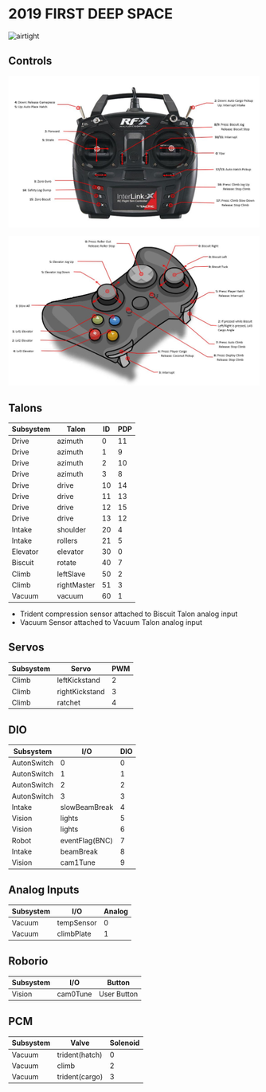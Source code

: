 # 2019 FIRST DEEP SPACE

![airtight](https://photos.smugmug.com/2019-Stryke-Force/2019-Deep-Space/i-2dCqG95/0/b0bcb757/L/Hang%20Time-L.jpg)

## Controls
![driver](docs/2019-driver-controls.JPG)

![copilot](docs/2019-copilot-controls.JPG)

## Talons

Subsystem    | Talon       | ID | PDP
------------ | ----------- | -- | ---
Drive        | azimuth     | 0  | 11
Drive        | azimuth     | 1  | 9
Drive        | azimuth     | 2  | 10
Drive        | azimuth     | 3  | 8
Drive        | drive       | 10 | 14
Drive        | drive       | 11 | 13
Drive        | drive       | 12 | 15
Drive        | drive       | 13 | 12
Intake       | shoulder    | 20 | 4
Intake       | rollers     | 21 | 5
Elevator     | elevator    | 30 | 0
Biscuit      | rotate      | 40 | 7
Climb        | leftSlave   | 50 | 2
Climb        | rightMaster | 51 | 3
Vacuum       | vacuum      | 60 | 1

* Trident compression sensor attached to Biscuit Talon analog input
* Vacuum Sensor attached to Vacuum Talon analog input

## Servos

Subsystem   | Servo              | PWM
----------- | ------------------ | ---
Climb       | leftKickstand      | 2
Climb       | rightKickstand     | 3
Climb       | ratchet            | 4

## DIO

Subsystem   | I/O            | DIO
----------- | ---------------| ---
AutonSwitch |  0             | 0
AutonSwitch |  1             | 1
AutonSwitch |  2             | 2
AutonSwitch |  3             | 3
Intake      |  slowBeamBreak | 4
Vision      | lights         | 5
Vision      | lights         | 6
Robot       | eventFlag(BNC) | 7
Intake      | beamBreak      | 8
Vision      | cam1Tune       | 9

## Analog Inputs

Subsystem | I/O        | Analog
--------- |----------- |-------
Vacuum    | tempSensor | 0
Vacuum    | climbPlate | 1 

## Roborio

Subsystem | I/O      | Button
--------- | -------- | -----------
Vision    | cam0Tune | User Button

## PCM

Subsystem | Valve         | Solenoid
--------- | ------------- | --------
Vacuum    | trident(hatch)| 0
Vacuum    | climb         | 2
Vacuum    | trident(cargo)| 3
